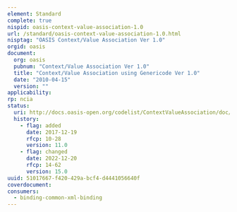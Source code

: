 ```yaml
---
element: Standard
complete: true
nispid: oasis-context-value-association-1.0
url: /standard/oasis-context-value-association-1.0.html
nisptag: "OASIS Context/Value Association Ver 1.0"
orgid: oasis
document:
  org: oasis
  pubnum: "Context/Value Association Ver 1.0"
  title: "Context/Value Association using Genericode Ver 1.0"
  date: "2010-04-15"
  version: ""
applicability:
rp: ncia
status:
  uri: http://docs.oasis-open.org/codelist/ContextValueAssociation/doc/context-value-association.html
  history: 
    - flag: added
      date: 2017-12-19
      rfcp: 10-28
      version: 11.0
    - flag: changed
      date: 2022-12-20
      rfcp: 14-62
      version: 15.0
uuid: 51017667-f420-429a-bcf4-d4441056640f
coverdocument:
consumers:
  - binding-common-xml-binding
---
```

